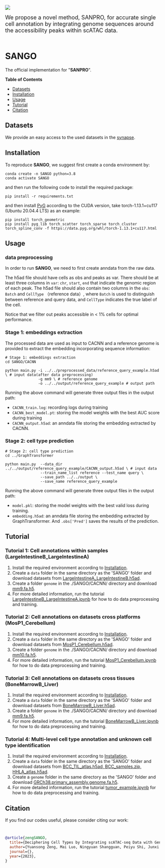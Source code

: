 ![](figures/model.png)

<font size=4> We propose a novel method, SANPRO, for accurate single cell annotation by integrating genome sequences around the accessibility peaks within scATAC data.  </font> <br><br>


# SANGO

The official implementation for "**SANPRO**".

**Table of Contents**

* [Datasets](#Datasets)
* [Installation](#Installation)
* [Usage](#Usage)
* [Tutorial](#Tutorial)
* [Citation](#Citation)

## Datasets


We provide an easy access to the used datasets in the [synapse](https://www.synapse.org/#!Synapse:syn52559388/files/).


## Installation

To reproduce **SANGO**, we suggest first create a conda environment by:

~~~shell
conda create -n SANGO python=3.8
conda activate SANGO
~~~

and then run the following code to install the required package:

~~~shell
pip install -r requirements.txt
~~~

and then install [PyG](https://pytorch-geometric.readthedocs.io/en/latest/install/installation.html) according to the CUDA version, take torch-1.13.1+cu117 (Ubuntu 20.04.4 LTS) as an example:

~~~shell
pip install torch_geometric
pip install pyg_lib torch_scatter torch_sparse torch_cluster torch_spline_conv -f https://data.pyg.org/whl/torch-1.13.1+cu117.html
~~~

## Usage

### data preprocessing


In order to run **SANGO**, we need to first create anndata from the raw data.

The h5ad file should have cells as obs and peaks as var. There should be at least three columns in `var`:  `chr`, `start`, `end` that indicate the genomic region of each peak. The h5ad file should also contain two columns in the `obs`: `Batch` and `CellType` （reference data）, where `Batch` is used to distinguish between reference and query data, and `CellType` indicates the true label of the cell.

Notice that we filter out peaks accessible in < 1% cells for optimal performance.

### Stage 1: embeddings extraction

The processed data are used as input to CACNN and a reference genome is provided to extract the embedding incorporating sequence information: 

~~~shell
# Stage 1: embeddings extraction
cd SANGO/CACNN

python main.py -i ../../preprocessed_data/reference_query_example.h5ad \ # input data(after data preprocessing)
               -g mm9 \ # reference genome
               -o ../../output/reference_query_example # output path
~~~

Running the above command will generate three output files in the output path:

* `CACNN_train.log`: recording logs during training
* `CACNN_best_model.pt`: storing the model weights with the best AUC score during training
* `CACNN_output.h5ad`: an anndata file storing the embedding extracted by CACNN.

### Stage 2: cell type prediction

~~~shell
# Stage 2: cell type prediction
cd ../GraphTransformer

python main.py  --data_dir ../../output/reference_query_example/CACNN_output.h5ad \ # input data
                --train_name_list reference --test_name query \
                --save_path ../../output \
                --save_name reference_query_example
~~~

Running the above command will generate three output files in the output path:

* `model.pkl`: storing the model weights with the best valid loss during training.
* `embedding.h5ad`: an anndata file storing the embedding extracted by GraphTransformer.  And `.obs['Pred']` saves the results of the prediction.




## Tutorial

### Tutorial 1: Cell annotations within samples (LargeIntestineB_LargeIntestineA)
1. Install the required environment according to [Installation](#Installation).
2. Create a `data` folder in the same directory as the 'SANGO' folder and download datasets from [LargeIntestineA_LargeIntestineB.h5ad](https://www.synapse.org/#!Synapse:syn52559388/files/).
3. Create a folder `genome` in the ./SANGO/CACNN/ directory and download [mm9.fa.h5](https://www.synapse.org/#!Synapse:syn52559388/files/).
4. For more detailed information, run the tutorial [LargeIntestineB_LargeIntestineA.ipynb](LargeIntestineB_LargeIntestineA.ipynb) for how to do data preprocessing and training.




### Tutorial 2: Cell annotations on datasets cross platforms (MosP1_Cerebellum)
1. Install the required environment according to [Installation](#Installation).
2. Create a `data` folder in the same directory as the 'SANGO' folder and download datasets from [MosP1_Cerebellum.h5ad](https://www.synapse.org/#!Synapse:syn52559388/files/).
3. Create a folder `genome` in the ./SANGO/CACNN/ directory and download [mm10.fa.h5](https://www.synapse.org/#!Synapse:syn52559388/files/).
4. For more detailed information, run the tutorial [MosP1_Cerebellum.ipynb](MosP1_Cerebellum.ipynb) for how to do data preprocessing and training.




### Tutorial 3: Cell annotations on datasets cross tissues (BoneMarrowB_Liver)
1. Install the required environment according to [Installation](#Installation).
2. Create a `data` folder in the same directory as the 'SANGO' folder and download datasets from [BoneMarrowB_Liver.h5ad](https://www.synapse.org/#!Synapse:syn52559388/files/).
3. Create a folder `genome` in the ./SANGO/CACNN/ directory and download [mm9.fa.h5](https://www.synapse.org/#!Synapse:syn52559388/files/).
4. For more detailed information, run the tutorial [BoneMarrowB_Liver.ipynb](BoneMarrowB_Liver.ipynb) for how to do data preprocessing and training.


### Tutorial 4: Multi-level cell type annotation and unknown cell type identification
1. Install the required environment according to [Installation](#Installation).
2. Create a `data` folder in the same directory as the 'SANGO' folder and download datasets from [BCC_TIL_atlas.h5ad, BCC_samples.zip, HHLA_atlas.h5ad](https://www.synapse.org/#!Synapse:syn52559388/files/).
3. Create a `genome` folder in the same directory as the 'SANGO' folder and download [GRCh38.primary_assembly.genome.fa.h5](https://www.synapse.org/#!Synapse:syn52559388/files/).
4. For more detailed information, run the tutorial [tumor_example.ipynb](tumor_example.ipynb) for how to do data preprocessing and training.


## Citation

If you find our codes useful, please consider citing our work:

~~~bibtex


@article{zengSANGO,
  title={Deciphering Cell Types by Integrating scATAC-seq Data with Genome Sequences},
  author={Yuansong Zeng, Mai Luo, Ningyuan Shangguan, Peiyu Shi, Junxi Feng, Jin Xu, Weijiang Yu, and Yuedong Yang},
  journal={},
  year={2023},
}
~~~
